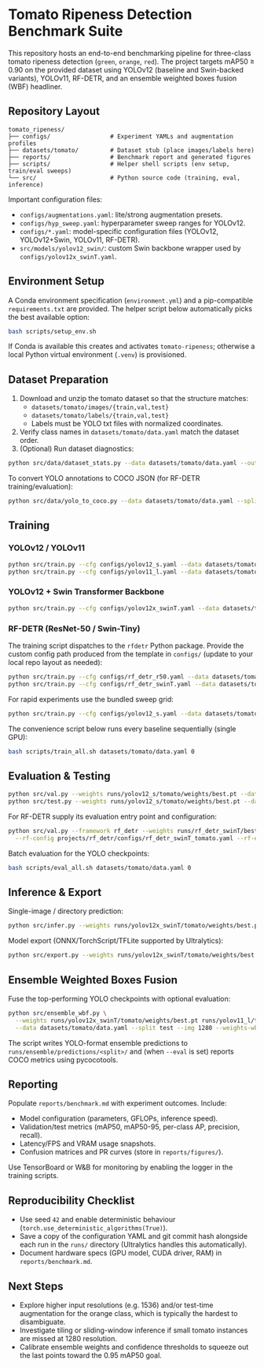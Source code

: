 # Tomato Ripeness Detection Benchmark Suite

This repository hosts an end-to-end benchmarking pipeline for three-class tomato
ripeness detection (`green`, `orange`, `red`). The project targets mAP50 ≥ 0.90
on the provided dataset using YOLOv12 (baseline and Swin-backed variants),
YOLOv11, RF-DETR, and an ensemble weighted boxes fusion (WBF) headliner.

## Repository Layout

```
tomato_ripeness/
├── configs/                 # Experiment YAMLs and augmentation profiles
├── datasets/tomato/         # Dataset stub (place images/labels here)
├── reports/                 # Benchmark report and generated figures
├── scripts/                 # Helper shell scripts (env setup, train/eval sweeps)
└── src/                     # Python source code (training, eval, inference)
```

Important configuration files:

- `configs/augmentations.yaml`: lite/strong augmentation presets.
- `configs/hyp_sweep.yaml`: hyperparameter sweep ranges for YOLOv12.
- `configs/*.yaml`: model-specific configuration files (YOLOv12, YOLOv12+Swin,
  YOLOv11, RF-DETR).
- `src/models/yolov12_swin/`: custom Swin backbone wrapper used by
  `configs/yolov12x_swinT.yaml`.

## Environment Setup

A Conda environment specification (`environment.yml`) and a pip-compatible
`requirements.txt` are provided. The helper script below automatically picks the
best available option:

```bash
bash scripts/setup_env.sh
```

If Conda is available this creates and activates `tomato-ripeness`; otherwise a
local Python virtual environment (`.venv`) is provisioned.

## Dataset Preparation

1. Download and unzip the tomato dataset so that the structure matches:
   - `datasets/tomato/images/{train,val,test}`
   - `datasets/tomato/labels/{train,val,test}`
   - Labels must be YOLO txt files with normalized coordinates.
2. Verify class names in `datasets/tomato/data.yaml` match the dataset order.
3. (Optional) Run dataset diagnostics:

```bash
python src/data/dataset_stats.py --data datasets/tomato/data.yaml --output reports/dataset_stats.json
```

To convert YOLO annotations to COCO JSON (for RF-DETR training/evaluation):

```bash
python src/data/yolo_to_coco.py --data datasets/tomato/data.yaml --split train --output datasets/tomato/annotations/train.json
```

## Training

### YOLOv12 / YOLOv11

```bash
python src/train.py --cfg configs/yolov12_s.yaml --data datasets/tomato/data.yaml --img 1280 --epochs 300 --device 0
python src/train.py --cfg configs/yolov11_l.yaml --data datasets/tomato/data.yaml --img 1280 --epochs 280 --device 0
```

### YOLOv12 + Swin Transformer Backbone

```bash
python src/train.py --cfg configs/yolov12x_swinT.yaml --data datasets/tomato/data.yaml --device 0
```

### RF-DETR (ResNet-50 / Swin-Tiny)

The training script dispatches to the `rfdetr` Python package. Provide the
custom config path produced from the template in `configs/` (update to your
local repo layout as needed):

```bash
python src/train.py --cfg configs/rf_detr_r50.yaml --data datasets/tomato/data.yaml --device 0
python src/train.py --cfg configs/rf_detr_swinT.yaml --data datasets/tomato/data.yaml --device 0
```

For rapid experiments use the bundled sweep grid:

```bash
python src/train.py --cfg configs/yolov12_s.yaml --data datasets/tomato/data.yaml --sweep configs/hyp_sweep.yaml --epochs 80 --device 0
```

The convenience script below runs every baseline sequentially (single GPU):

```bash
bash scripts/train_all.sh datasets/tomato/data.yaml 0
```

## Evaluation & Testing

```bash
python src/val.py --weights runs/yolov12_s/tomato/weights/best.pt --data datasets/tomato/data.yaml --split val
python src/test.py --weights runs/yolov12_s/tomato/weights/best.pt --data datasets/tomato/data.yaml
```

For RF-DETR supply its evaluation entry point and configuration:

```bash
python src/val.py --framework rf_detr --weights runs/rf_detr_swinT/best.pth --data datasets/tomato/data.yaml \
  --rf-config projects/rf_detr/configs/rf_detr_swinT_tomato.yaml --rf-entry-point rfdetr.val
```

Batch evaluation for the YOLO checkpoints:

```bash
bash scripts/eval_all.sh datasets/tomato/data.yaml 0
```

## Inference & Export

Single-image / directory prediction:

```bash
python src/infer.py --weights runs/yolov12x_swinT/tomato/weights/best.pt --source datasets/tomato/images/test --conf 0.25
```

Model export (ONNX/TorchScript/TFLite supported by Ultralytics):

```bash
python src/export.py --weights runs/yolov12x_swinT/tomato/weights/best.pt --format onnx
```

## Ensemble Weighted Boxes Fusion

Fuse the top-performing YOLO checkpoints with optional evaluation:

```bash
python src/ensemble_wbf.py \
  --weights runs/yolov12x_swinT/tomato/weights/best.pt runs/yolov11_l/tomato/weights/best.pt \
  --data datasets/tomato/data.yaml --split test --img 1280 --weights-wbf 1.2 1.0 --eval
```

The script writes YOLO-format ensemble predictions to
`runs/ensemble/predictions/<split>/` and (when `--eval` is set) reports COCO
metrics using pycocotools.

## Reporting

Populate `reports/benchmark.md` with experiment outcomes. Include:

- Model configuration (parameters, GFLOPs, inference speed).
- Validation/test metrics (mAP50, mAP50-95, per-class AP, precision, recall).
- Latency/FPS and VRAM usage snapshots.
- Confusion matrices and PR curves (store in `reports/figures/`).

Use TensorBoard or W&B for monitoring by enabling the logger in the training
scripts.

## Reproducibility Checklist

- Use seed `42` and enable deterministic behaviour (`torch.use_deterministic_algorithms(True)`).
- Save a copy of the configuration YAML and git commit hash alongside each run
  in the `runs/` directory (Ultralytics handles this automatically).
- Document hardware specs (GPU model, CUDA driver, RAM) in `reports/benchmark.md`.

## Next Steps

- Explore higher input resolutions (e.g. 1536) and/or test-time augmentation for
  the orange class, which is typically the hardest to disambiguate.
- Investigate tiling or sliding-window inference if small tomato instances are
  missed at 1280 resolution.
- Calibrate ensemble weights and confidence thresholds to squeeze out the last
  points toward the 0.95 mAP50 goal.
